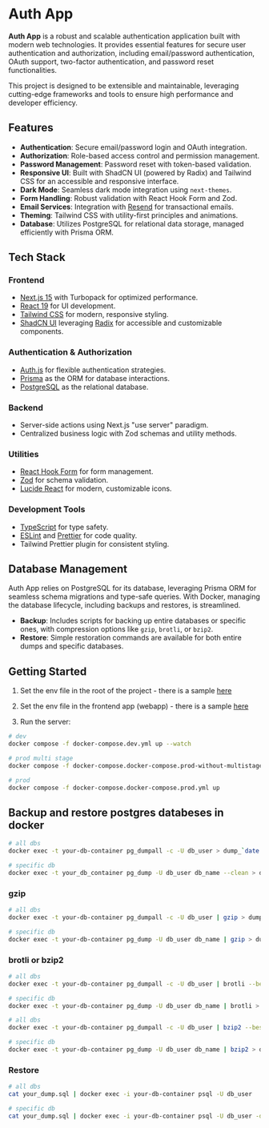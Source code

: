 # Auth App

**Auth App** is a robust and scalable authentication application built with modern web technologies. It provides essential features for secure user authentication and authorization, including email/password authentication, OAuth support, two-factor authentication, and password reset functionalities.

This project is designed to be extensible and maintainable, leveraging cutting-edge frameworks and tools to ensure high performance and developer efficiency.

## Features

- **Authentication**: Secure email/password login and OAuth integration.
- **Authorization**: Role-based access control and permission management.
- **Password Management**: Password reset with token-based validation.
- **Responsive UI**: Built with ShadCN UI (powered by Radix) and Tailwind CSS for an accessible and responsive interface.
- **Dark Mode**: Seamless dark mode integration using `next-themes`.
- **Form Handling**: Robust validation with React Hook Form and Zod.
- **Email Services**: Integration with [Resend](https://resend.com/) for transactional emails.
- **Theming**: Tailwind CSS with utility-first principles and animations.
- **Database**: Utilizes PostgreSQL for relational data storage, managed efficiently with Prisma ORM.


## Tech Stack

### **Frontend**

- [Next.js 15](https://nextjs.org/) with Turbopack for optimized performance.
- [React 19](https://react.dev/) for UI development.
- [Tailwind CSS](https://tailwindcss.com/) for modern, responsive styling.
- [ShadCN UI](https://shadcn.dev/) leveraging [Radix](https://www.radix-ui.com/) for accessible and customizable components.

### **Authentication & Authorization**

- [Auth.js](https://authjs.dev/) for flexible authentication strategies.
- [Prisma](https://www.prisma.io/) as the ORM for database interactions.
- [PostgreSQL](https://www.postgresql.org/) as the relational database.

### **Backend**

- Server-side actions using Next.js "use server" paradigm.
- Centralized business logic with Zod schemas and utility methods.

### **Utilities**

- [React Hook Form](https://react-hook-form.com/) for form management.
- [Zod](https://zod.dev/) for schema validation.
- [Lucide React](https://lucide.dev/) for modern, customizable icons.

### **Development Tools**

- [TypeScript](https://www.typescriptlang.org/) for type safety.
- [ESLint](https://eslint.org/) and [Prettier](https://prettier.io/) for code quality.
- Tailwind Prettier plugin for consistent styling.

## Database Management

Auth App relies on PostgreSQL for its database, leveraging Prisma ORM for seamless schema migrations and type-safe queries. With Docker, managing the database lifecycle, including backups and restores, is streamlined.

- **Backup**: Includes scripts for backing up entire databases or specific ones, with compression options like `gzip`, `brotli`, or `bzip2`.
- **Restore**: Simple restoration commands are available for both entire dumps and specific databases.

## Getting Started

1. Set the env file in the root of the project - there is a sample [here](./.env.sample)
2. Set the env file in the frontend app (webapp) - there is a sample [here](/webapp/.env.sample)

3. Run the server:

```bash
# dev
docker compose -f docker-compose.dev.yml up --watch
```

```bash
# prod multi stage
docker compose -f docker-compose.docker-compose.prod-without-multistage.yml up
```

```bash
# prod
docker compose -f docker-compose.docker-compose.prod.yml up
```

## Backup and restore postgres databeses in docker

```sh
# all dbs
docker exec -t your-db-container pg_dumpall -c -U db_user > dump_`date +%Y-%m-%d"_"%H_%M_%S`.sql
```

```sh
# specific db
docker exec -t your_db_container pg_dump -U db_user db_name --clean > dump_db_name_`date +%Y-%m-%d"_"%H_%M_%S`.sql
```

### gzip

```sh
# all dbs
docker exec -t your-db-container pg_dumpall -c -U db_user | gzip > dump_`date +%Y-%m-%d"_"%H_%M_%S`.sql.gz
```

```sh
# specific db
docker exec -t your-db-container pg_dump -U db_user db_name | gzip > dump_db_name_`date +%Y-%m-%d"_"%H_%M_%S`.sql.gz
```

### brotli or bzip2

```sh
# all dbs
docker exec -t your-db-container pg_dumpall -c -U db_user | brotli --best > dump_`date +%Y-%m-%d"_"%H_%M_%S`.sql.br
```

```sh
# specific db
docker exec -t your-db-container pg_dump -U db_user db_name | brotli > dump_db_name_`date +%Y-%m-%d"_"%H_%M_%S`.sql.gz
```

```sh
# all dbs
docker exec -t your-db-container pg_dumpall -c -U db_user | bzip2 --best > dump_`date +%Y-%m-%d"_"%H_%M_%S`.sql.bz2
```

```sh
# specific db
docker exec -t your-db-container pg_dump -U db_user db_name | bzip2 > dump_db_name_`date +%Y-%m-%d"_"%H_%M_%S`.sql.gz
```

### Restore

```sh
# all dbs
cat your_dump.sql | docker exec -i your-db-container psql -U db_user
```

```sh
# specific db
cat your_dump.sql | docker exec -i your-db-container psql -U db_user -d db_name
```
